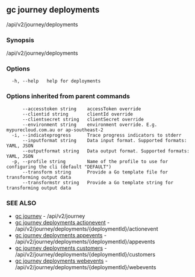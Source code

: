 ## gc journey deployments

/api/v2/journey/deployments

### Synopsis

/api/v2/journey/deployments

### Options

```
  -h, --help   help for deployments
```

### Options inherited from parent commands

```
      --accesstoken string    accessToken override
      --clientid string       clientId override
      --clientsecret string   clientSecret override
      --environment string    environment override. E.g. mypurecloud.com.au or ap-southeast-2
  -i, --indicateprogress      Trace progress indicators to stderr
      --inputformat string    Data input format. Supported formats: YAML, JSON
      --outputformat string   Data output format. Supported formats: YAML, JSON
  -p, --profile string        Name of the profile to use for configuring the cli (default "DEFAULT")
      --transform string      Provide a Go template file for transforming output data
      --transformstr string   Provide a Go template string for transforming output data
```

### SEE ALSO

* [gc journey](gc_journey.html)	 - /api/v2/journey
* [gc journey deployments actionevent](gc_journey_deployments_actionevent.html)	 - /api/v2/journey/deployments/{deploymentId}/actionevent
* [gc journey deployments appevents](gc_journey_deployments_appevents.html)	 - /api/v2/journey/deployments/{deploymentId}/appevents
* [gc journey deployments customers](gc_journey_deployments_customers.html)	 - /api/v2/journey/deployments/{deploymentId}/customers
* [gc journey deployments webevents](gc_journey_deployments_webevents.html)	 - /api/v2/journey/deployments/{deploymentId}/webevents


